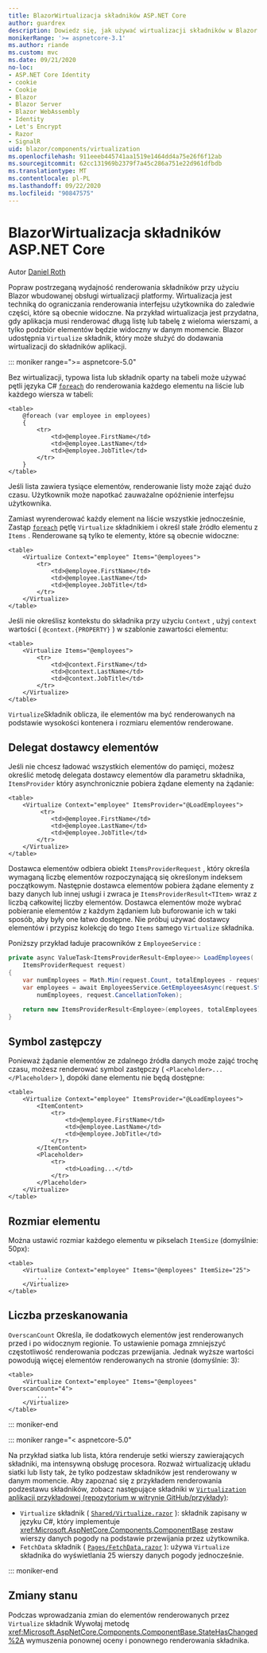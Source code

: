 ```yaml
---
title: BlazorWirtualizacja składników ASP.NET Core
author: guardrex
description: Dowiedz się, jak używać wirtualizacji składników w Blazor aplikacjach ASP.NET Core.
monikerRange: '>= aspnetcore-3.1'
ms.author: riande
ms.custom: mvc
ms.date: 09/21/2020
no-loc:
- ASP.NET Core Identity
- cookie
- Cookie
- Blazor
- Blazor Server
- Blazor WebAssembly
- Identity
- Let's Encrypt
- Razor
- SignalR
uid: blazor/components/virtualization
ms.openlocfilehash: 911eeeb445741aa1519e1464dd4a75e26f6f12ab
ms.sourcegitcommit: 62cc131969b2379f7a45c286a751e22d961dfbdb
ms.translationtype: MT
ms.contentlocale: pl-PL
ms.lasthandoff: 09/22/2020
ms.locfileid: "90847575"
---
```

# <a name="aspnet-core-no-locblazor-component-virtualization"></a>BlazorWirtualizacja składników ASP.NET Core

Autor [Daniel Roth](https://github.com/danroth27)

Popraw postrzeganą wydajność renderowania składników przy użyciu Blazor wbudowanej obsługi wirtualizacji platformy. Wirtualizacja jest techniką do ograniczania renderowania interfejsu użytkownika do zaledwie części, które są obecnie widoczne. Na przykład wirtualizacja jest przydatna, gdy aplikacja musi renderować długą listę lub tabelę z wieloma wierszami, a tylko podzbiór elementów będzie widoczny w danym momencie. Blazor udostępnia `Virtualize` składnik, który może służyć do dodawania wirtualizacji do składników aplikacji.

::: moniker range=">= aspnetcore-5.0"

Bez wirtualizacji, typowa lista lub składnik oparty na tabeli może używać pętli języka C# [`foreach`](/dotnet/csharp/language-reference/keywords/foreach-in) do renderowania każdego elementu na liście lub każdego wiersza w tabeli:

```razor
<table>
    @foreach (var employee in employees)
    {
        <tr>
            <td>@employee.FirstName</td>
            <td>@employee.LastName</td>
            <td>@employee.JobTitle</td>
        </tr>
    }
</table>
```

Jeśli lista zawiera tysiące elementów, renderowanie listy może zająć dużo czasu. Użytkownik może napotkać zauważalne opóźnienie interfejsu użytkownika.

Zamiast wyrenderować każdy element na liście wszystkie jednocześnie, Zastąp [`foreach`](/dotnet/csharp/language-reference/keywords/foreach-in) pętlę `Virtualize` składnikiem i określ stałe źródło elementu z `Items` . Renderowane są tylko te elementy, które są obecnie widoczne:

```razor
<table>
    <Virtualize Context="employee" Items="@employees">
        <tr>
            <td>@employee.FirstName</td>
            <td>@employee.LastName</td>
            <td>@employee.JobTitle</td>
        </tr>
    </Virtualize>
</table>
```

Jeśli nie określisz kontekstu do składnika przy użyciu `Context` , użyj `context` wartości ( `@context.{PROPERTY}` ) w szablonie zawartości elementu:

```razor
<table>
    <Virtualize Items="@employees">
        <tr>
            <td>@context.FirstName</td>
            <td>@context.LastName</td>
            <td>@context.JobTitle</td>
        </tr>
    </Virtualize>
</table>
```

`Virtualize`Składnik oblicza, ile elementów ma być renderowanych na podstawie wysokości kontenera i rozmiaru elementów renderowane.

## <a name="item-provider-delegate"></a>Delegat dostawcy elementów

Jeśli nie chcesz ładować wszystkich elementów do pamięci, możesz określić metodę delegata dostawcy elementów dla parametru składnika, `ItemsProvider` który asynchronicznie pobiera żądane elementy na żądanie:

```razor
<table>
    <Virtualize Context="employee" ItemsProvider="@LoadEmployees">
         <tr>
            <td>@employee.FirstName</td>
            <td>@employee.LastName</td>
            <td>@employee.JobTitle</td>
        </tr>
    </Virtualize>
</table>
```

Dostawca elementów odbiera obiekt `ItemsProviderRequest` , który określa wymaganą liczbę elementów rozpoczynającą się określonym indeksem początkowym. Następnie dostawca elementów pobiera żądane elementy z bazy danych lub innej usługi i zwraca je `ItemsProviderResult<TItem>` wraz z liczbą całkowitej liczby elementów. Dostawca elementów może wybrać pobieranie elementów z każdym żądaniem lub buforowanie ich w taki sposób, aby były one łatwo dostępne. Nie próbuj używać dostawcy elementów i przypisz kolekcję do tego `Items` samego `Virtualize` składnika.

Poniższy przykład ładuje pracowników z `EmployeeService` :

```csharp
private async ValueTask<ItemsProviderResult<Employee>> LoadEmployees(
    ItemsProviderRequest request)
{
    var numEmployees = Math.Min(request.Count, totalEmployees - request.StartIndex);
    var employees = await EmployeesService.GetEmployeesAsync(request.StartIndex, 
        numEmployees, request.CancellationToken);

    return new ItemsProviderResult<Employee>(employees, totalEmployees);
}
```

## <a name="placeholder"></a>Symbol zastępczy

Ponieważ żądanie elementów ze zdalnego źródła danych może zająć trochę czasu, możesz renderować symbol zastępczy ( `<Placeholder>...</Placeholder>` ), dopóki dane elementu nie będą dostępne:

```razor
<table>
    <Virtualize Context="employee" ItemsProvider="@LoadEmployees">
        <ItemContent>
            <tr>
                <td>@employee.FirstName</td>
                <td>@employee.LastName</td>
                <td>@employee.JobTitle</td>
            </tr>
        </ItemContent>
        <Placeholder>
            <tr>
                <td>Loading...</td>
            </tr>
        </Placeholder>
    </Virtualize>
</table>
```

## <a name="item-size"></a>Rozmiar elementu

Można ustawić rozmiar każdego elementu w pikselach `ItemSize` (domyślnie: 50px):

```razor
<table>
    <Virtualize Context="employee" Items="@employees" ItemSize="25">
        ...
    </Virtualize>
</table>
```

## <a name="overscan-count"></a>Liczba przeskanowania

`OverscanCount` Określa, ile dodatkowych elementów jest renderowanych przed i po widocznym regionie. To ustawienie pomaga zmniejszyć częstotliwość renderowania podczas przewijania. Jednak wyższe wartości powodują więcej elementów renderowanych na stronie (domyślnie: 3):

```razor
<table>
    <Virtualize Context="employee" Items="@employees" OverscanCount="4">
        ...
    </Virtualize>
</table>
```

::: moniker-end

::: moniker range="< aspnetcore-5.0"

Na przykład siatka lub lista, która renderuje setki wierszy zawierających składniki, ma intensywną obsługę procesora. Rozważ wirtualizację układu siatki lub listy tak, że tylko podzestaw składników jest renderowany w danym momencie. Aby zapoznać się z przykładem renderowania podzestawu składników, zobacz następujące składniki w [ `Virtualization` aplikacji przykładowej (repozytorium w witrynie GitHub/przykłady)](https://github.com/aspnet/samples/tree/master/samples/aspnetcore/blazor/Virtualization):

* `Virtualize` składnik ( [`Shared/Virtualize.razor`](https://github.com/aspnet/samples/blob/master/samples/aspnetcore/blazor/Virtualization/Shared/Virtualize.cs) ): składnik zapisany w języku C#, który implementuje <xref:Microsoft.AspNetCore.Components.ComponentBase> zestaw wierszy danych pogody na podstawie przewijania przez użytkownika.
* `FetchData` składnik ( [`Pages/FetchData.razor`](https://github.com/aspnet/samples/blob/master/samples/aspnetcore/blazor/Virtualization/Pages/FetchData.razor) ): używa `Virtualize` składnika do wyświetlania 25 wierszy danych pogody jednocześnie.

::: moniker-end

## <a name="state-changes"></a>Zmiany stanu

Podczas wprowadzania zmian do elementów renderowanych przez `Virtualize` składnik Wywołaj metodę <xref:Microsoft.AspNetCore.Components.ComponentBase.StateHasChanged%2A> wymuszenia ponownej oceny i ponownego renderowania składnika.
